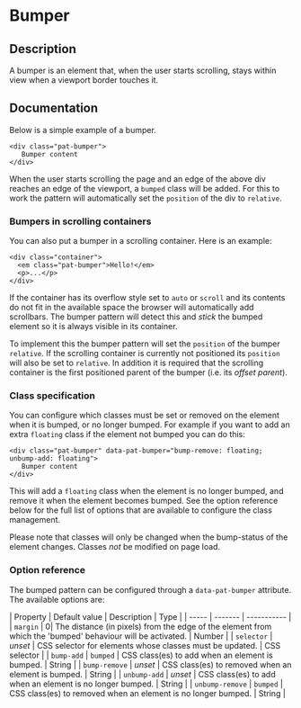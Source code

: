 # Bumper

## Description
A bumper is an element that, when the user starts scrolling, stays within view when a viewport border touches it.

## Documentation

Below is a simple example of a bumper.

    <div class="pat-bumper">
       Bumper content
    </div>

When the user starts scrolling the page and an edge of the above div reaches an
edge of the viewport, a `bumped` class will be added. For this to work the pattern
will automatically set the ``position`` of the div to ``relative``.

### Bumpers in scrolling containers

You can also put a bumper in a scrolling container. Here is an example:

    <div class="container">
      <em class="pat-bumper">Hello!</em>
      <p>...</p>
    </div>

If the container has its overflow style set to ``auto`` or ``scroll`` and its
contents do not fit in the available space the browser will automatically
add scrollbars. The bumper pattern will detect this and *stick* the bumped
element so it is always visible in its container.

To implement this the bumper pattern will set the ``position`` of the bumper
``relative``. If the scrolling container is currently not positioned its
``position`` will also be set to ``relative``.  In addition it is required that
the scrolling container is the first positioned parent of the bumper (i.e. its
*offset parent*).

### Class specification

You can configure which classes must be set or removed on the element when it
is bumped, or no longer bumped. For example if you want to add an extra
`floating` class if the element not bumped you can do this:

    <div class="pat-bumper" data-pat-bumper="bump-remove: floating; unbump-add: floating">
       Bumper content
    </div>

This will add a `floating` class when the element is no longer bumped, and
remove it when the element becomes bumped. See the option reference below
for the full list of options that are available to configure the class
management.

Please note that classes will only be changed when the bump-status of the element
changes. Classes *not* be modified on page load.

### Option reference

The bumped pattern can be configured through a `data-pat-bumper` attribute.
The available options are:

| Property | Default value | Description | Type |
| ----- | ------- | ----------- |
| `margin` | 0| The distance (in pixels) from the edge of the element from which the 'bumped' behaviour will be activated. | Number |
| `selector` | *unset* | CSS selector for elements whose classes must be updated. | CSS selector |
| `bump-add` | `bumped` | CSS class(es) to add when an element is bumped. | String |
| `bump-remove` | *unset* | CSS class(es) to removed when an element is bumped. | String |
| `unbump-add` | *unset* | CSS class(es) to add when an element is no longer bumped. | String |
| `unbump-remove` | `bumped` | CSS class(es) to removed when an element is no longer bumped. | String |
